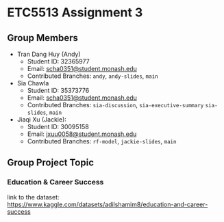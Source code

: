 # ETC5513 Assignment 3

## Group Members

* Tran Dang Huy (Andy)
  * Student ID: 32365977
  * Email: scha0351@student.monash.edu
  * Contributed Branches: `andy`, `andy-slides`, `main`
* Sia Chawla
  * Student ID: 35373776
  * Email: scha0351@student.monash.edu
  * Contributed Branches: `sia-discussion`, `sia-executive-summary` `sia-slides`, `main`
* Jiaqi Xu (Jackie):
  * Student ID: 30095158
  * Email: jxuu0058@student.monash.edu
  * Contributed Branches: `rf-model`, `jackie-slides`, `main`

## Group Project Topic

### Education & Career Success

link to the dataset: https://www.kaggle.com/datasets/adilshamim8/education-and-career-success

